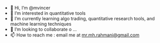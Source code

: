 - 👋 Hi, I’m @mvincer
- 👀 I’m interested in quantitative tools
- 🌱 I’m currently learning algo trading, quantitative research tools, and machine learning techniques 
- 💞️ I’m looking to collaborate o ...
- 📫 How to reach me : email me at mr.mh.rahmani@gmail.com

<!---
mvincer/mvincer is a ✨ special ✨ repository because its `README.md` (this file) appears on your GitHub profile.
You can click the Preview link to take a look at your changes.
--->

